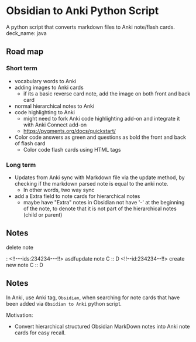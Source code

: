 # Obsidian to Anki Python Script 
A python script that converts markdown files to Anki note/flash cards.
deck_name: java

## Road map
### Short term
- vocabulary words to Anki
- adding images to Anki cards
	- if its a basic reverse card note, add the image on both front and back card
- normal hierarchical notes to Anki
- code highlighting to Anki
	- might need to fork Anki code highlighting add-on and integrate it with Anki Connect add-on
	- https://pygments.org/docs/quickstart/
- Color code answers as green and questions as bold the front and back of flash card
	- Color code flash cards using HTML tags 

### Long term
- Updates from Anki sync with Markdown file via the update method, by checking if the markdown parsed note is equal to the anki note.
	- In other words, two way sync
- add a Extra field to note cards for hierarchical notes
	- maybe have "Extra" notes in Obsidian not have '-' at the beginning of the note, to denote that it is not part of the hierarchical notes (child or parent)

## Notes
delete note

: <!!---ids:234234---!!>
asdfupdate note
C :: D <!!--id:234234--!!>
create new note
C :: D

## Notes
In Anki, use Anki tag, `Obsidian`, when searching for note cards that have been added via `Obsidian to Anki` python script.

Motivation:
- Convert hierarchical structured Obsidian MarkDown notes into Anki note cards for easy recall.
